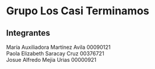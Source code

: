 # Grupo Los Casi Terminamos

## Integrantes  

María Auxiliadora Martínez Avila 00090121  
Paola Elizabeth Saracay Cruz 00376721  
Josue Alfredo Mejia Urias 00000921  
